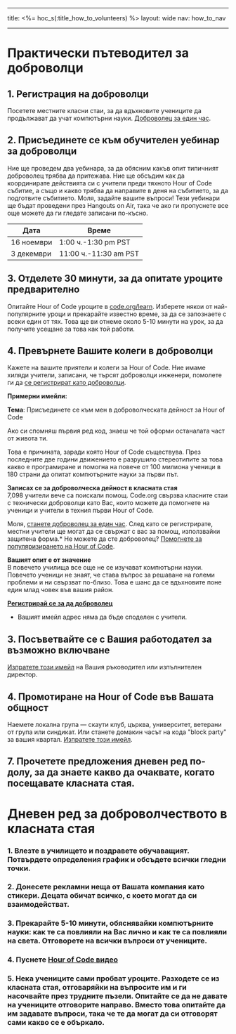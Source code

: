 * * *

title: <%= hoc_s(:title_how_to_volunteers) %> layout: wide nav: how_to_nav

* * *

# Практически пътеводител за доброволци

## 1. Регистрация на доброволци

Посетете местните класни стаи, за да вдъхновите учениците да продължават да учат компютърни науки. [ Доброволец за един час](https://code.org/volunteer/engineer).

## 2. Присъединете се към обучителен уебинар за доброволци

Ние ще проведем два уебинара, за да обясним какъв опит типичният доброволец трябва да притежава. Ние ще обсъдим как да координирате действията си с учители преди тяхното Hour of Code събитие, а също и какво трябва да направите в деня на събитието, за да подготвите събитието. Моля, задайте вашите въпроси! Тези уебинари ще бъдат проведени през Hangouts on Air, така че ако ги пропуснете все още можете да ги гледате записани по-късно.

| Дата       | Време                 |
| ---------- | --------------------- |
| 16 ноември | 1:00 ч.-1:30 pm PST   |
| 3 декември | 11:00 ч.-11:30 am PST |

## 3. Отделете 30 минути, за да опитате уроците предварително

Опитайте Hour of Code уроците в [ code.org/learn](https://code.org/learn). Изберете някои от най-популярните уроци и прекарайте известно време, за да се запознаете с всеки един от тях. Това ще ви отнеме около 5-10 минути на урок, за да получите усещане за това как той работи.

## 4. Превърнете Вашите колеги в доброволци

Кажете на вашите приятели и колеги за Hour of Code. Ние имаме хиляди учители, записани, че търсят доброволци инженери, помолете ги да [ се регистрират като доброволци](https://code.org/volunteer/engineer).

**Примерни имейли:**

**Тема**: Присъединете се към мен в доброволческата дейност за Hour of Code

Ако си спомняш първия ред код, знаеш че той оформи останалата част от живота ти.

Това е причината, заради която Hour of Code съществува. През последните две години движението е разрушило стереотипите за това какво е програмиране и помогна на повече от 100 милиона ученици в 180 страни да опитат компютърните науки за първи път.

**Записах се за доброволческа дейност в класната стая**   
7,098 учители вече са поискали помощ. Code.org свързва класните стаи с технически доброволци като Вас, които можете да помогнете на ученици и учители в техния първи Hour of Code.

Моля, [ станете доброволец за един час](https://code.org/volunteer/engineer). След като се регистрирате, местни учители ще могат да се свържат с вас за помощ, използвайки защитена форма.* Не можете да сте доброволец? [ Помогнете за популяризирането на Hour of Code](https://hourofcode.com/promote).

**Вашият опит е от значение**   
В повечето училища все още не се изучават компютърни науки. Повечето ученици не знаят, че става въпрос за решаване на големи проблеми и ни свързват по-близо. Това е шанс да се вдъхновите поне един млад човек във вашия район.

**[Регистрирай се за да доброволец](https://code.org/volunteer/engineer)**

* Вашият имейл адрес няма да бъде споделен с учители.

## 3. Посъветвайте се с Вашия работодател за възможно включване

[ Изпратете този имейл](https://hourofcode.com/promote/resources#email) на Вашия ръководител или изпълнителен директор.

## 4. Промотиране на Hour of Code във Вашата общност

Наемете локална група — скаути клуб, църква, университет, ветерани от група или синдикат. Или станете домакин часът на кода "block party" за вашия квартал. [ Изпратете този имейл](https://hourofcode.com/promote/resources#email).

## 7. Прочетете предложения дневен ред по-долу, за да знаете какво да очаквате, когато посещавате класната стая.

# Дневен ред за доброволчеството в класната стая

### 1. Влезте в училището и поздравете обучаващият. Потвърдете определения график и обсъдете всички гледни точки.

### 2. Донесете рекламни неща от Вашата компания като стикери. Децата обичат всичко, с което могат да си взаимодействат.

### 3. Прекарайте 5-10 минути, обяснявайки компютърните науки: как те са повлияли на Вас лично и как те са повлияли на света. Отговорете на всички въпроси от учениците.

### 4. Пуснете [ Hour of Code видео](https://www.youtube.com/watch?v=2DxWIxec6yo)

### 5. Нека учениците сами пробват уроците. Разходете се из класната стая, отговаряйки на въпросите им и ги насочвайте през трудните пъзели. Опитайте се да не давате на учениците отговорите направо. Вместо това опитайте да им задавате въпроси, така че те да могат да си отговорят сами какво се е объркало.